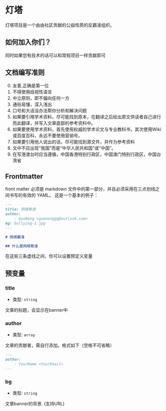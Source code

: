 # 灯塔

灯塔项目是一个由由社区贡献的公益性质的反霸凌组织。

## 如何加入你们？

同时如果您有技术的话可以和常规项目一样贡献即可


## 文档编写准则

0. 友善,正确是第一位
1. 不得使用歧视性语言
2. 中立原则，即不偏向任何一方
3. 通俗易懂，深入浅出
4. 口号和大话没办法帮你分析和解决问题
5. 如果要引用学术资料，尽可能找到原本，在翻译之后给出原文供读者自己进行而此翻译，并写入文章底部的参考资料中。
6. 如果要使用学术资料，首先使用权威的学术论文与专业教科书，其次使用Wiki或百度百科，永远不要使用营销号。
7. 如果要引用他人说出的话，尽可能找到源文件，并作为参考资料
8. 文中不应出现“我国”而是“中华人民共和国”或“中国”。
9. 在写港澳台时应当遵循，中国香港特别行政区，中国澳门特别行政区，中国台湾省

## Frontmatter

front matter 必须是 markdown 文件中的第一部分，并且必须采用在三点划线之间书写的有效的 YAML。 这是一个基本的例子：

```markdown
---
title: 网络欺凌
author:
    - GaoNeng <gaonenggg@outlook.com>
bg: bullying-1.jpg
---

# 网络霸凌

## 什么是网络欺凌
```

在这些三条虚线之间，你可以设置预定义变量

## 预变量

### title
- 类型: `string`

文章的标题，会显示在banner中

### author
- 类型: `array`

文章的贡献者，需自行添加。格式如下（空格不可省略）

```markdown
---
author:
    - YourName <YourEmail>
---
```

### bg
- 类型: `string`

文章banner的背景. (支持URL)

